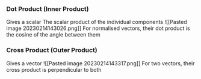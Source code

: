 ### Dot Product (Inner Product)
Gives a scalar
The scalar product of the individual components
![[Pasted image 20230214143026.png]]
For normalised vectors, their dot product is the cosine of the angle between them
### Cross Product (Outer Product)
Gives a vector
![[Pasted image 20230214143317.png]]
For two vectors, their cross product is perpendicular to both